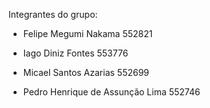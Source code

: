 Integrantes do grupo:

- Felipe Megumi Nakama 552821

- Iago Diniz Fontes 553776

- Micael Santos Azarias 552699

- Pedro Henrique de Assunção Lima 552746
